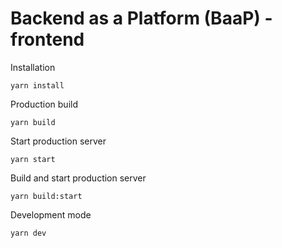 # Backend as a Platform (BaaP) - frontend

Installation

`yarn install`

Production build

`yarn build`

Start production server

`yarn start`

Build and start production server

`yarn build:start`

Development mode

`yarn dev`
